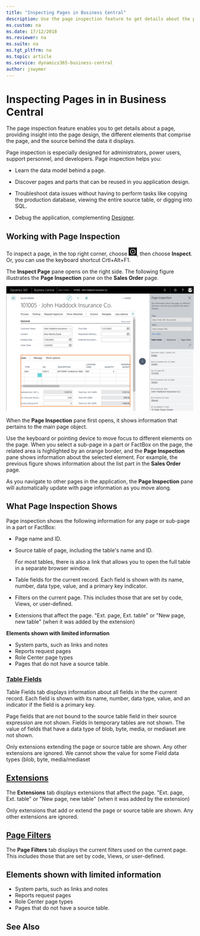```yaml
---
title: "Inspecting Pages in Business Central"
description: Use the page inspection feature to get details about the page design and data source. 
ms.custom: na
ms.date: 17/12/2018
ms.reviewer: na
ms.suite: na
ms.tgt_pltfrm: na
ms.topic: article
ms.service: dynamics365-business-central
author: jswymer
---
```

# Inspecting Pages in in Business Central

The page inspection feature enables you to get details about a page, providing insight into the page design, the different elements that comprise the page, and the source behind the data it displays.

Page inspection is especially designed for administrators, power users, support personnel, and developers. Page inspection helps you:

- Learn the data model behind a page.

- Discover pages and parts that can be reused in you application design.

- Troubleshoot data issues without having to perform tasks like copying the production database, viewing the entire source table, or digging into SQL.

- Debug the application, complementing [Designer](https://docs.microsoft.com/en-us/dynamics365/business-central/dev-itpro/developer/devenv-inclient-designer).


## Working with Page Inspection

To inspect a page, in the top right corner, choose ![Settings icon](media/ui-experience/settings_icon_small.png), then choose **Inspect**. Or, you can use the keyboard shortcut Crtl+Alt+F1.

The **Inspect Page** pane opens on the right side. The following figure illustrates the **Page Inspection** pane on the **Sales Order** page.

![Page Inspection](media/page-inspection-example.png)

When the **Page Inspection** pane first opens, it shows information that pertains to the main page object.

Use the keyboard or pointing device to move focus to different elements on the page. When you select a sub-page in a part or FactBox on the page, the related area is highlighted by an orange border, and the **Page Inspection** pane shows information about the selected element. For example, the previous figure shows information about the list part in the **Sales Order** page.

As you navigate to other pages in the application, the **Page Inspection** pane will automatically update with page information as you move along.

## What Page Inspection Shows

Page inspection shows the following information for any page or sub-page in a part or FactBox:

- Page name and ID.
- Source table of page, including the table's name and ID.

  For most tables, there is also a link that allows you to open the full table in a separate browser window.
- Table fields for the current record. Each field is shown with its name, number, data type, value, and a primary key indicator.
- Filters on the current page. This includes those that are set by code, Views, or user-defined.
- Extensions that affect the page. "Ext. page, Ext. table" or "New page, new table" (when it was added by the extension)

**Elements shown with limited information**  

- System parts, such as links and notes
- Reports request pages
- Role Center page types
- Pages that do not have a source table.


### [Table Fields](#tab/tablefields)

Table Fields tab displays information about all fields in the the current record. Each field is shown with its name, number, data type, value, and an indicator if the field is a primary key.

Page fields that are not bound to the source table field in their source expression are not shown.
Fields in temporary tables are not shown.
The value of fields that have a data type of blob, byte, media, or mediaset are not shown. 


Only extensions extending the page or source table are shown. Any other extensions are ignored.
We cannot show the value for some Field data types  (blob, byte, media/mediaset

## [Extensions](#tab/extensions)

The **Extensions** tab displays extensions that affect the page. "Ext. page, Ext. table" or "New page, new table" (when it was added by the extension)

Only extensions that add or extend the page or source table are shown. Any other extensions are ignored.

## [Page Filters](#tab/pagefilters)

The **Page Filters** tab displays the current filters used on the current page. This includes those that are set by code, Views, or user-defined.

## Elements shown with limited information

- System parts, such as links and notes
- Reports request pages
- Role Center page types
- Pages that do not have a source table.

## See Also  